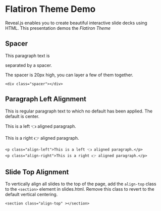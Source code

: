 # Flatiron Theme Demo

Reveal.js enables you to create beautiful interactive slide decks using HTML. This presentation demos the _*Flatiron Theme*_



## Spacer

This paragraph text is <div class="spacer"></div> separated by a spacer.

The spacer is 20px high, you can layer a few of them together.


```
<div class="spacer"></div>
```




## Paragraph Left Alignment

This is regular paragraph text to which no default has been applied. The default is center.

<p class="align-left">This is a left 👈 aligned paragraph.</p>
<p class="align-right">This is a right 👉 aligned paragraph.</p>


```
<p class="align-left">This is a left 👈 aligned paragraph.</p>
<p class="align-right">This is a right 👉 aligned paragraph.</p> 
```




## Slide Top Alignment

To vertically align all slides to the top of the page, add the `align-top` class to the `<section>` element in slides.html. Remove this class to revert to the default vertical centering.


```
<section class="align-top" ></section>
```

